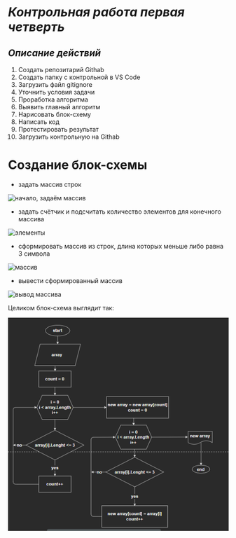 # _**Контрольная работа первая четверть**_

## *Описание действий*

1. Создать репозитарий Githab
2. Создать папку с контрольной в VS Code
3. Загрузить файл gitignore
4. Уточнить условия задачи
5. Проработка алгоритма
6. Выявить главный алгоритм
7. Нарисовать блок-схему
8. Написать код
9. Протестировать результат
10. Загрузить контрольную на  Githab

# Создание блок-схемы

* задать массив строк 

![начало, задаём массив](старт.png)

* задать счётчик и подсчитать количество элементов для конечного массива

![элементы](элементы.png)

* сформировать массив из строк, длина которых меньше либо равна 3 символа

![массив](новыймассив.png)

* вывести сформированный массив

![вывод массива](вывод.png)

Целиком блок-схема выглядит так:

![схема](blokdiagram.png)

